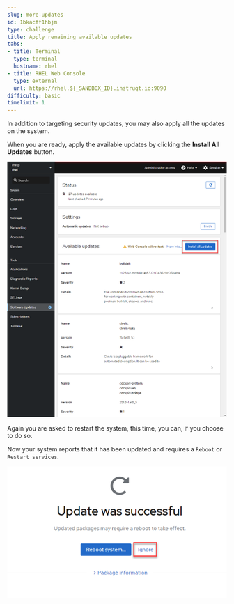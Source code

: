 ```yaml
---
slug: more-updates
id: 1bkacff1hbjm
type: challenge
title: Apply remaining available updates
tabs:
- title: Terminal
  type: terminal
  hostname: rhel
- title: RHEL Web Console
  type: external
  url: https://rhel.${_SANDBOX_ID}.instruqt.io:9090
difficulty: basic
timelimit: 1
---
```


In addition to targeting security updates, you may also apply all the updates on the system.

When you are ready, apply the available updates by clicking the __Install All Updates__ button.

<a href="#all">
 <img alt="An example image" src="../assets/Apply-All-Updates.png" />
</a>

<a href="#" class="lightbox" id="all">
 <img alt="An example image" src="../assets/Apply-All-Updates.png" />
</a>

Again you are asked to restart the system, this time, you can, if you choose to do so.

Now your system reports that it has been updated and requires a `Reboot` or `Restart services`.

![Ignore Restart Request](../assets/Restart-request.png)

<style>
.lightbox {
  display: none;
  position: fixed;
  justify-content: center;
  align-items: center;
  z-index: 999;
  top: 0;
  left: 0;
  right: 0;
  bottom: 0;
  padding: 1rem;
  background: rgba(0, 0, 0, 0.8);
}

.lightbox:target {
  display: flex;
}

.lightbox img {
  max-height: 100%;
}
</style>
